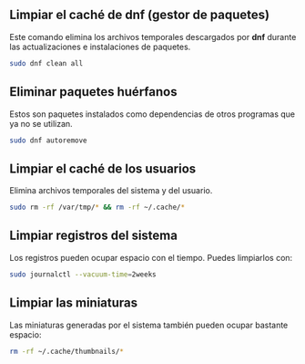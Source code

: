 ## Limpiar el caché de dnf (gestor de paquetes)

Este comando elimina los archivos temporales descargados por **dnf** durante las actualizaciones e instalaciones de paquetes.

```bash
sudo dnf clean all
```
## Eliminar paquetes huérfanos

Estos son paquetes instalados como dependencias de otros programas que ya no se utilizan.

```bash
sudo dnf autoremove
```

## Limpiar el caché de los usuarios

Elimina archivos temporales del sistema y del usuario.

```bash
sudo rm -rf /var/tmp/* && rm -rf ~/.cache/*
```

## Limpiar registros del sistema

Los registros pueden ocupar espacio con el tiempo. Puedes limpiarlos con:

```bash
sudo journalctl --vacuum-time=2weeks
```

## Limpiar las miniaturas

Las miniaturas generadas por el sistema también pueden ocupar bastante espacio:

```bash
rm -rf ~/.cache/thumbnails/*
```